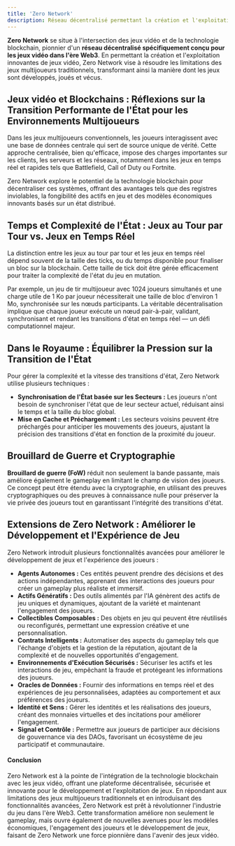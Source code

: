 ```yaml
---
title: 'Zero Network'
description: Réseau décentralisé permettant la création et l'exploitation innovantes de jeux vidéo dans l'ère Web3 grâce à une technologie blockchain avancée.
---
```


**Zero Network** se situe à l'intersection des jeux vidéo et de la technologie blockchain, pionnier d'un **réseau décentralisé spécifiquement conçu pour les jeux vidéo dans l'ère Web3**. En permettant la création et l'exploitation innovantes de jeux vidéo, Zero Network vise à résoudre les limitations des jeux multijoueurs traditionnels, transformant ainsi la manière dont les jeux sont développés, joués et vécus.

## Jeux vidéo et Blockchains : Réflexions sur la Transition Performante de l'État pour les Environnements Multijoueurs
Dans les jeux multijoueurs conventionnels, les joueurs interagissent avec une base de données centrale qui sert de source unique de vérité. Cette approche centralisée, bien qu'efficace, impose des charges importantes sur les clients, les serveurs et les réseaux, notamment dans les jeux en temps réel et rapides tels que Battlefield, Call of Duty ou Fortnite.

Zero Network explore le potentiel de la technologie blockchain pour décentraliser ces systèmes, offrant des avantages tels que des registres inviolables, la fongibilité des actifs en jeu et des modèles économiques innovants basés sur un état distribué.

## Temps et Complexité de l'État : Jeux au Tour par Tour vs. Jeux en Temps Réel
La distinction entre les jeux au tour par tour et les jeux en temps réel dépend souvent de la taille des ticks, ou du temps disponible pour finaliser un bloc sur la blockchain. Cette taille de tick doit être gérée efficacement pour traiter la complexité de l'état du jeu en mutation.

Par exemple, un jeu de tir multijoueur avec 1024 joueurs simultanés et une charge utile de 1 Ko par joueur nécessiterait une taille de bloc d'environ 1 Mo, synchronisée sur les nœuds participants. La véritable décentralisation implique que chaque joueur exécute un nœud pair-à-pair, validant, synchronisant et rendant les transitions d'état en temps réel — un défi computationnel majeur.

## Dans le Royaume : Équilibrer la Pression sur la Transition de l'État
Pour gérer la complexité et la vitesse des transitions d'état, Zero Network utilise plusieurs techniques :
- **Synchronisation de l'État basée sur les Secteurs :** Les joueurs n'ont besoin de synchroniser l'état que de leur secteur actuel, réduisant ainsi le temps et la taille du bloc global.
- **Mise en Cache et Préchargement :** Les secteurs voisins peuvent être préchargés pour anticiper les mouvements des joueurs, ajustant la précision des transitions d'état en fonction de la proximité du joueur.

## Brouillard de Guerre et Cryptographie
**Brouillard de guerre (FoW)** réduit non seulement la bande passante, mais améliore également le gameplay en limitant le champ de vision des joueurs. Ce concept peut être étendu avec la cryptographie, en utilisant des preuves cryptographiques ou des preuves à connaissance nulle pour préserver la vie privée des joueurs tout en garantissant l'intégrité des transitions d'état.

## Extensions de Zero Network : Améliorer le Développement et l'Expérience de Jeu
Zero Network introduit plusieurs fonctionnalités avancées pour améliorer le développement de jeux et l'expérience des joueurs :
- **Agents Autonomes :** Ces entités peuvent prendre des décisions et des actions indépendantes, apprenant des interactions des joueurs pour créer un gameplay plus réaliste et immersif.
- **Actifs Génératifs :** Des outils alimentés par l'IA génèrent des actifs de jeu uniques et dynamiques, ajoutant de la variété et maintenant l'engagement des joueurs.
- **Collectibles Composables :** Des objets en jeu qui peuvent être réutilisés ou reconfigurés, permettant une expression créative et une personnalisation.
- **Contrats Intelligents :** Automatiser des aspects du gameplay tels que l'échange d'objets et la gestion de la réputation, ajoutant de la complexité et de nouvelles opportunités d'engagement.
- **Environnements d'Exécution Sécurisés :** Sécuriser les actifs et les interactions de jeu, empêchant la fraude et protégeant les informations des joueurs.
- **Oracles de Données :** Fournir des informations en temps réel et des expériences de jeu personnalisées, adaptées au comportement et aux préférences des joueurs.
- **Identité et Sens :** Gérer les identités et les réalisations des joueurs, créant des monnaies virtuelles et des incitations pour améliorer l'engagement.
- **Signal et Contrôle :** Permettre aux joueurs de participer aux décisions de gouvernance via des DAOs, favorisant un écosystème de jeu participatif et communautaire.

#### Conclusion
Zero Network est à la pointe de l'intégration de la technologie blockchain avec les jeux vidéo, offrant une plateforme décentralisée, sécurisée et innovante pour le développement et l'exploitation de jeux. En répondant aux limitations des jeux multijoueurs traditionnels et en introduisant des fonctionnalités avancées, Zero Network est prêt à révolutionner l'industrie du jeu dans l'ère Web3. Cette transformation améliore non seulement le gameplay, mais ouvre également de nouvelles avenues pour les modèles économiques, l'engagement des joueurs et le développement de jeux, faisant de Zero Network une force pionnière dans l'avenir des jeux vidéo.
